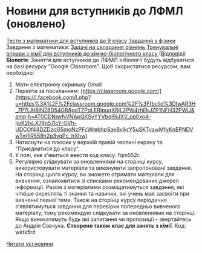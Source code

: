 # Новини для вступників до ЛФМЛ (оновлено)
[Тести з математики для вступників до 9 класу](/files/новини-для-вступників-до-лфмл-оновлено/тестові-питання-на-повторення.docx)
[Завдання з фізики](/files/новини-для-вступників-до-лфмл-оновлено/рівновага-тіл.docx)
Завдання з математики: [Задачі на складання рівнянь](/files/новини-для-вступників-до-лфмл-оновлено/задачі-на-складання-рівнянь.docx)
[Тренувальні вправи з хімії для вступників до хіміко-біологічного класу ](https://drive.google.com/file/d/1WQKv8Qsuh-9Mx8fujRq-83M1bi8HihK4/view?fbclid=IwAR0PYs0vu-BSqh1Jvs_RHzMV7swRsuaOiDYmA37Hjjq5KRCk4jhS0qu3IGk)
([Відповіді](https://drive.google.com/file/d/1qKgfhLPAobwqumUi32L0krwmFfHLiuUP/view?fbclid=IwAR3itdUCGtI-qcPBKEHmu-8mTZY4I1poNqG7ELuFdidJAFKWPkTaa39d4ds))
**Біологія**:
Заняття для вступників до ЛФМЛ з біології будуть відбуватися на базі ресурсу "Google Classroom". Щоб скористатися ресурсом, вам необхідно:
1. Мати електронну скриньку Gmail
2. Перейти за посиланням: [https://classroom.google.com/](https://l.facebook.com/l.php?u=https%3A%2F%2Fclassroom.google.com%2F%3Ffbclid%3DIwAR3H_7P7LAt6iN28D54GR8goTZPqLERIpuqXRjL2PW4rhEkJZP1NFH32PWU&amp;h=AT0CDNqyNVNApQKSyYYVbqi9iJXV_op0xo4-IjuK2lsLX74n57lcY-OVh-UDCOf44DZDzoG5moNzPFcWrebhpSakBvlkrY5uSKTvawMfyKnEPNDVwTm1iR558h2p3vqPc_hXhw)
3. Натиснути на плюсик у верхній правій частині екрану та "Приєднатися до класу".
4. У полі, яке з'явиться ввести код класу: fqm552r.
5. Регулярно слідкувати за оновленнями на сторінці курсу, використовувати матеріали та виконувати запропоновані завдання.
На сторінці цього курсу, ви зможете отримати матеріали для вивчення, ознайомитися зі списками рекомендованих джерел інформації. Разом з матеріалами розміщатимуться завдання, які чіткіше окреслять ті знання та навички, які учень має засвоїти при вивченні певної теми. Також на сторінці курсу періодично з'являтимуться завдання для перевірки попередньо вивченого матеріалу, тому рекомендую слідкувати за оновленнями на сторінці. Якщо виникатимуть будь які запитання чи пропозиції - звертайтесь до Андрія Савчука.
**Створено також клас для занять з хімії**. Код: wktx5rd

[Читати усі новини](/news)

